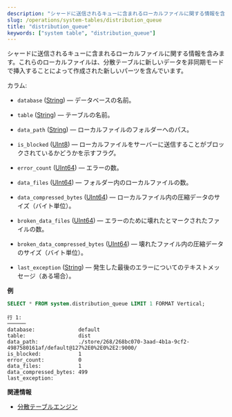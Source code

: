 ```yaml
---
description: "シャードに送信されるキューに含まれるローカルファイルに関する情報を含むシステムテーブル。"
slug: /operations/system-tables/distribution_queue
title: "distribution_queue"
keywords: ["system table", "distribution_queue"]
---
```


シャードに送信されるキューに含まれるローカルファイルに関する情報を含みます。これらのローカルファイルは、分散テーブルに新しいデータを非同期モードで挿入することによって作成された新しいパーツを含んでいます。

カラム:

- `database` ([String](../../sql-reference/data-types/string.md)) — データベースの名前。

- `table` ([String](../../sql-reference/data-types/string.md)) — テーブルの名前。

- `data_path` ([String](../../sql-reference/data-types/string.md)) — ローカルファイルのフォルダーへのパス。

- `is_blocked` ([UInt8](../../sql-reference/data-types/int-uint.md)) — ローカルファイルをサーバーに送信することがブロックされているかどうかを示すフラグ。

- `error_count` ([UInt64](../../sql-reference/data-types/int-uint.md)) — エラーの数。

- `data_files` ([UInt64](../../sql-reference/data-types/int-uint.md)) — フォルダー内のローカルファイルの数。

- `data_compressed_bytes` ([UInt64](../../sql-reference/data-types/int-uint.md)) — ローカルファイル内の圧縮データのサイズ（バイト単位）。

- `broken_data_files` ([UInt64](../../sql-reference/data-types/int-uint.md)) — エラーのために壊れたとマークされたファイルの数。

- `broken_data_compressed_bytes` ([UInt64](../../sql-reference/data-types/int-uint.md)) — 壊れたファイル内の圧縮データのサイズ（バイト単位）。

- `last_exception` ([String](../../sql-reference/data-types/string.md)) — 発生した最後のエラーについてのテキストメッセージ（ある場合）。

**例**

``` sql
SELECT * FROM system.distribution_queue LIMIT 1 FORMAT Vertical;
```

``` text
行 1:
──────
database:              default
table:                 dist
data_path:             ./store/268/268bc070-3aad-4b1a-9cf2-4987580161af/default@127%2E0%2E0%2E2:9000/
is_blocked:            1
error_count:           0
data_files:            1
data_compressed_bytes: 499
last_exception:
```

**関連情報**

- [分散テーブルエンジン](../../engines/table-engines/special/distributed.md)
